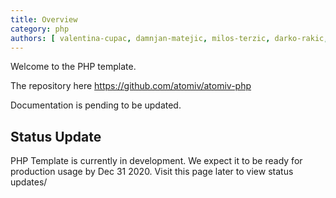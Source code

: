 ```yaml
---
title: Overview
category: php
authors: [ valentina-cupac, damnjan-matejic, milos-terzic, darko-rakic, david-aleksic ]
---
```


Welcome to the PHP template.

The repository here https://github.com/atomiv/atomiv-php

Documentation is pending to be updated.

## Status Update

PHP Template is currently in development. We expect it to be ready for production usage by Dec 31 2020. Visit this page later to view status updates/
